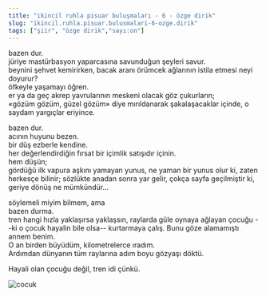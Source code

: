 ```yaml
---
title: "ikincil ruhla pisuar buluşmaları - 6 - özge dirik"
slug: "ikincil.ruhla.pisuar.bulusmalari-6-ozge.dirik"
tags: ["şiir", "özge dirik","sayı:on"]
---
```


bazen dur.\
jüriye mastürbasyon yaparcasına savunduğun şeyleri savur.\
beynini şehvet kemirirken, bacak aranı örümcek ağlarının istila etmesi
neyi doyurur?\
öfkeyle yaşamayı öğren.\
er ya da geç akrep yavrularının meskeni olacak göz çukurların;\
«gözüm gözüm, güzel gözüm» diye mırıldanarak şakalaşacaklar içinde, o
saydam yargıçlar eriyince.

bazen dur.\
acının huyunu bezen.\
bir düş ezberle kendine.\
her değerlendirdiğin fırsat bir içimlik satışıdır içinin.\
hem düşün;\
gördüğü ilk vapura aşkını yamayan yunus, ne yaman bir yunus olur ki,
zaten herkesçe bilinir; sözlükte anadan sonra yar gelir, çokça sayfa
geçilmiştir ki, geriye dönüş ne mümkündür...

söylemeli miyim bilmem, ama\
bazen durma.\
tren hangi hızla yaklaşırsa yaklaşsın, raylarda güle oynaya ağlayan
çocuğu --ki o çocuk hayalin bile olsa-- kurtarmaya çalış. Bunu göze
alamamıştı annem benim.\
O an birden büyüdüm, kilometrelerce ıradım.\
Ardımdan dünyanın tüm raylarına adım boyu gözyaşı döktü.

Hayali olan çocuğu değil, tren idi çünkü.



![cocuk](/img/10_16.jpg)

